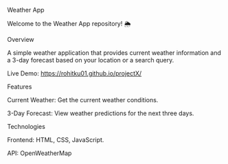 Weather App

Welcome to the Weather App repository! 🌦️

Overview

A simple weather application that provides current weather information and a 3-day forecast based on your location or a search query.

Live Demo:
 https://rohitku01.github.io/projectX/

Features

Current Weather: Get the current weather conditions.

3-Day Forecast: View weather predictions for the next three days.

Technologies

Frontend: HTML, CSS, JavaScript.

API: OpenWeatherMap
